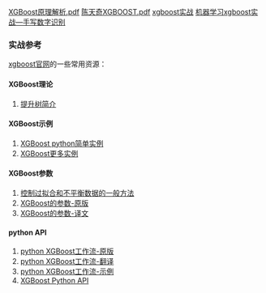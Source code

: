 
[XGBoost原理解析.pdf]()
[陈天奇XGBOOST.pdf]()
[xgboost实战]()
[机器学习xgboost实战—手写数字识别](http://blog.csdn.net/eddy_zheng/article/details/50496186)


### 实战参考
[xgboost官网](http://xgboost.readthedocs.io/en/latest/)的一些常用资源：

#### XGBoost理论
1. [提升树简介](http://xgboost.readthedocs.io/en/latest/model.html)

#### XGBoost示例
1. [XGBoost python简单实例](http://xgboost.readthedocs.io/en/latest/get_started/index.html)
2. [XGBoost更多实例](https://github.com/dmlc/xgboost/tree/master/demo)

#### XGBoost参数
1. [控制过拟合和不平衡数据的一般方法](http://xgboost.readthedocs.io/en/latest/how_to/param_tuning.html)
2. [XGBoost的参数-原版](http://xgboost.readthedocs.io/en/latest/parameter.html)
3. [XGBoost的参数-译文](https://jiayi797.github.io/2017/04/28/xgboost%E5%8F%82%E6%95%B0/)

#### python API
1. [python XGBoost工作流-原版](http://xgboost.readthedocs.io/en/latest/python/python_intro.html)
2. [python XGBoost工作流-翻译](http://blog.csdn.net/zc02051126/article/details/46771793)
3. [python XGBoost工作流-示例](https://github.com/tqchen/xgboost/tree/master/demo/guide-python)
7. [XGBoost Python API](http://xgboost.readthedocs.io/en/latest/how_to/param_tuning.html)

